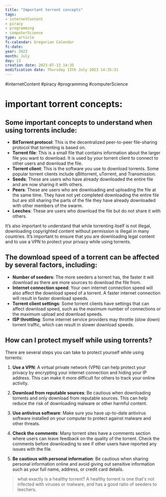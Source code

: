 ```yaml
---
title: "Important torrent concepts"
tags:
- internetContent
- piracy
- programming
- computerScience
type: article
fc-calendar: Gregorian Calendar
fc-date: 
year: 2023
month: July
day: 13
creation date: 2023-07-13 14:35
modification date: Thursday 13th July 2023 14:35:31
---
```


#internetContent  #piracy #programming #computerScience 

# important torrent concepts: 

## Some important concepts to understand when using torrents include:

-   **BitTorrent protocol**: This is the decentralized peer-to-peer file-sharing protocol that torrenting is based on.
-   **Torrent file**: This is a small file that contains information about the larger file you want to download. It is used by your torrent client to connect to other users and download the file.
-   **Torrent client**: This is the software you use to download torrents. Some popular torrent clients include qBittorrent, uTorrent, and Transmission.
-   **Seeds**: These are users who have already downloaded the entire file and are now sharing it with others.
-   **Peers**: These are users who are downloading and uploading the file at the same time. They have not yet completed downloading the entire file but are still sharing the parts of the file they have already downloaded with other members of the swarm.
-   **Leeches**: These are users who download the file but do not share it with others.

It’s also important to understand that while torrenting itself is not illegal, downloading copyrighted content without permission is illegal in many countries. It’s important to ensure that you are downloading legal content and to use a VPN to protect your privacy while using torrents.

## The download speed of a torrent can be affected by several factors, including:

-   **Number of seeders**: The more seeders a torrent has, the faster it will download as there are more sources to download the file from.
-   **Internet connection speed**: Your own internet connection speed will also affect the download speed of a torrent. A faster internet connection will result in faster download speeds.
-   **Torrent client settings**: Some torrent clients have settings that can affect download speed, such as the maximum number of connections or the maximum upload and download speeds.
-   **ISP throttling**: Some internet service providers may throttle (slow down) torrent traffic, which can result in slower download speeds.

## How can I protect myself while using torrents?
There are several steps you can take to protect yourself while using torrents:

1.  **Use a VPN**: A virtual private network (VPN) can help protect your privacy by encrypting your internet connection and hiding your IP address. This can make it more difficult for others to track your online activity.
    
2.  **Download from reputable sources**: Be cautious when downloading torrents and only download from reputable sources. This can help reduce the risk of downloading malware or other harmful content.
    
3.  **Use antivirus software**: Make sure you have up-to-date antivirus software installed on your computer to protect against malware and other threats.
    
4.  **Check the comments**: Many torrent sites have a comments section where users can leave feedback on the quality of the torrent. Check the comments before downloading to see if other users have reported any issues with the file.
    
5.  **Be cautious with personal information**: Be cautious when sharing personal information online and avoid giving out sensitive information such as your full name, address, or credit card details.

> what exactly is a healthy torrent? A healthy torrent is one that's not infected with viruses or malware, and has a good ratio of seeders to leechers.

